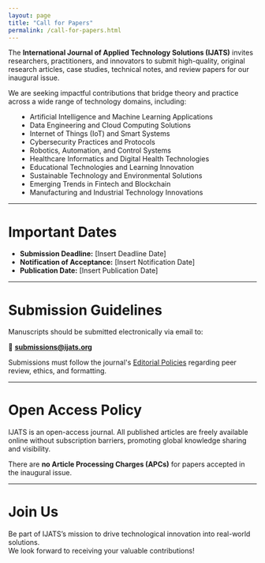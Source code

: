 ```yaml
---
layout: page
title: "Call for Papers"
permalink: /call-for-papers.html
---
```


The **International Journal of Applied Technology Solutions (IJATS)** invites researchers, practitioners, and innovators to submit high-quality, original research articles, case studies, technical notes, and review papers for our inaugural issue.

We are seeking impactful contributions that bridge theory and practice across a wide range of technology domains, including:

<div style="padding-left: 20px;">
<ul>
  <li>Artificial Intelligence and Machine Learning Applications</li>
  <li>Data Engineering and Cloud Computing Solutions</li>
  <li>Internet of Things (IoT) and Smart Systems</li>
  <li>Cybersecurity Practices and Protocols</li>
  <li>Robotics, Automation, and Control Systems</li>
  <li>Healthcare Informatics and Digital Health Technologies</li>
  <li>Educational Technologies and Learning Innovation</li>
  <li>Sustainable Technology and Environmental Solutions</li>
  <li>Emerging Trends in Fintech and Blockchain</li>
  <li>Manufacturing and Industrial Technology Innovations</li>
</ul>
</div>

---

# Important Dates

- **Submission Deadline:** [Insert Deadline Date]
- **Notification of Acceptance:** [Insert Notification Date]
- **Publication Date:** [Insert Publication Date]

---

# Submission Guidelines

Manuscripts should be submitted electronically via email to:

📧 **submissions@ijats.org**

Submissions must follow the journal's [Editorial Policies](/editorial-policies.html) regarding peer review, ethics, and formatting.

---

# Open Access Policy

IJATS is an open-access journal. All published articles are freely available online without subscription barriers, promoting global knowledge sharing and visibility.

There are **no Article Processing Charges (APCs)** for papers accepted in the inaugural issue.

---

# Join Us

Be part of IJATS’s mission to drive technological innovation into real-world solutions.  
We look forward to receiving your valuable contributions!
